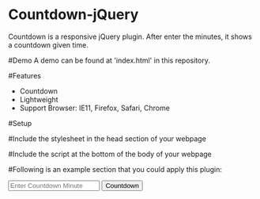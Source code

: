 # Countdown-jQuery
Countdown is a responsive jQuery plugin. After enter the minutes, it shows a countdown given time. 

#Demo
A demo can be found at 'index.html' in this repository.

#Features
- Countdown
- Lightweight
- Support Browser: IE11, Firefox, Safari, Chrome

#Setup

#Include the stylesheet in the head section of your webpage
    <link href="css/styles.css" rel="stylesheet" type="text/css" />
    <link rel="stylesheet" href="css/font-awesome.css" type="text/css">
    <link href="css/bootstrap.min.css" rel="stylesheet" type="text/css" />  

#Include the script at the bottom of the body of your webpage
    <script type="text/javascript" src="js/jquery-2.1.4.js"></script>
    <script type="text/javascript" src="js/scripts.js"></script>
    
#Following is an example section that you could apply this plugin:
    <div class="content col-md-12 col-sm-12 col-xs-12">
        <form class="col-md-12 col-sm-12 col-xs-12 align-center" method="post" action="#">
            <input type="text" class="col-md-12 col-sm-12 col-xs-12" name="time" id="countdownInput" placeholder="Enter Countdown Minute">
            <button type="button" id="countdownButton" class="btn btn-primary btn-lg col-md-2 col-md-offset-5 col-sm-4 col-sm-offset-4 col-xs-8 col-xs-offset-2">Countdown</button>
            <span class="message"></span>
        </form>
        <div id="countdownMessage" class="col-md-12 col-sm-12 col-xs-12 align-center font-color"></div>
    </div> 




